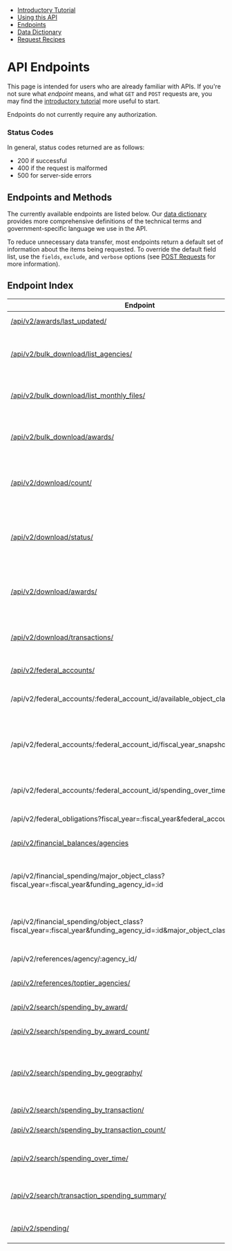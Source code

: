 
<ul class="nav nav-stacked" id="sidebar">
  <li><a href="/docs/intro-tutorial">Introductory Tutorial</a></li>
  <li><a href="/docs/using-the-api">Using this API</a></li>
  <li><a href="/docs/endpoints">Endpoints</a>
  <!--<ul>
    <li><a href="#status-codes">Status Codes</a></li>
    <li><a href="#endpoints-and-methods">Endpoints and Methods</a></li>
    <li><a href="#endpoint-index">Endpoint Index</a></li>
  </ul>-->
  </li>
  <li><a href="/docs/data-dictionary">Data Dictionary</a></li>
  <li><a href="/docs/recipes">Request Recipes</a></li>

</ul>

[//]: # (Begin Content)

# API Endpoints

This page is intended for users who are already familiar with APIs. If you're not sure what _endpoint_ means, and what `GET` and `POST` requests are, you may find the [introductory tutorial](/docs/intro-tutorial) more useful to start.

Endpoints do not currently require any authorization.


### Status Codes <a name="status-codes"></a>
In general, status codes returned are as follows:

* 200 if successful
* 400 if the request is malformed
* 500 for server-side errors

## Endpoints and Methods <a name="endpoints-and-methods"></a>

The currently available endpoints are listed below. Our [data dictionary](/docs/data-dictionary) provides more comprehensive definitions of the technical terms and government-specific language we use in the API.

To reduce unnecessary data transfer, most endpoints return a default set of information about the items being requested. To override the default field list, use the `fields`, `exclude`, and `verbose` options (see [POST Requests](#post-requests) for more information).

## Endpoint Index <a name="endpoint-index"></a>

| Endpoint | Methods | Description |
| -------- | ------- | ----------- |
| [/api/v2/awards/last_updated/](/api/v2/awards/last_updated/) | GET | Returns the last updated date for the Award data |
| [/api/v2/bulk_download/list_agencies/](/api/v2/bulk_download/list_agencies/) | POST | This route lists all the agencies and the subagencies or federal accounts associated under specific agencies. |
| [/api/v2/bulk_download/list_monthly_files/](/api/v2/bulk_download/list_monthly_files/) | POST | This route lists the monthly files associated with the requested params. |
| [/api/v2/bulk_download/awards/](/api/v2/bulk_download/awards/) | POST | This route sends a request to the backend to begin generating a zipfile of award data in CSV form for download. |
| [/api/v2/download/count/](/api/v2/download/count/) | POST | Returns the number of transactions that would be included in a download request for the given filter set. |
| [/api/v2/download/status/](/api/v2/download/status/) | POST | This route gets the current status of a download job that was earlier requested with the v2/download/awards/ or v2/download/transaction/ endpoint. |
| [/api/v2/download/awards/](/api/v2/download/awards/) | POST | This route sends a request to the backend to begin generating a zipfile of award data in CSV form for download. |
| [/api/v2/download/transactions/](/api/v2/download/transactions/) | POST | This route sends a request to the backend to begin generating a zipfile of transaction data in CSV form for download. |
| [/api/v2/federal_accounts/](/api/v2/references/federal_accounts/) | POST | Returns a list of federal accounts |
| /api/v2/federal_accounts/:federal_account_id/available_object_classes | GET | Returns minor object classes rolled up under major classes filtered by federal account |
| /api/v2/federal_accounts/:federal_account_id/fiscal_year_snapshot/:fiscal_year/ | GET | Returns  budget information for a federal account. If no fiscal year is used, the federal accounts most recent fiscal year is used |
| /api/v2/federal_accounts/:federal_account_id/spending_over_time/| POST | Returns the data reqired to visualized the spending over time graphic |
| /api/v2/federal_obligations?fiscal_year=:fiscal_year&federal_account=:id | GET | Returns an agency's federal obligations |
| [/api/v2/financial_balances/agencies](/api/v2/financial_balances/agencies) | GET | Returns financial balance information by funding agency and fiscal year |
| /api/v2/financial_spending/major_object_class?fiscal_year=:fiscal_year&funding_agency_id=:id | GET | Returns Award Spending Amounts for all Recipients with Respective Top Tier and Sub Tier Agencies |
| /api/v2/financial_spending/object_class?fiscal_year=:fiscal_year&funding_agency_id=:id&major_object_class_code=:id | GET | Returns Award Spending Amounts for all Recipients with Respective Top Tier and Sub Tier Agencies |
| /api/v2/references/agency/:agency_id/ | GET | Returns agency information |
| [/api/v2/references/toptier_agencies/](/api/v2/references/toptier_agencies/) | GET | Returns all toptier agencies and related, relevant data |
| [/api/v2/search/spending_by_award/](/api/v2/search/spending_by_award/) | POST | Returns the fields of the filtered awards |
| [/api/v2/search/spending_by_award_count/](/api/v2/search/spending_by_award_count/) | POST | Returns the number of awards in each award type |
| [/api/v2/search/spending_by_geography/](/api/v2/search/spending_by_geography/) | POST | This route takes award filters, and returns spending by state code, county code, or congressional district code |
| [/api/v2/search/spending_by_transaction/](/api/v2/search/spending_by_transaction/) | POST | Returns the fields of the searched term |
| [/api/v2/search/spending_by_transaction_count/](/api/v2/search/spending_by_transaction_count/) | POST | Returns the fields of the searched term |
| [/api/v2/search/spending_over_time/](/api/v2/search/spending_over_time/) | POST | returns spending by time. The amount of time is denoted by the "group" value. |
| [/api/v2/search/transaction_spending_summary/](/api/v2/search/transaction_spending_summary/) | POST | Returns returns the number of transactions and summation of federal action obligations |
| [/api/v2/spending/](/api/v2/spending/) | POST | Returns spending data information through various types and filters |
